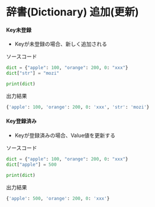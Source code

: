 # 辞書(Dictionary)  追加(更新)

#### Key未登録
- Keyが未登録の場合、新しく追加される

ソースコード
```python
dict = {"apple": 100, "orange": 200, 0: "xxx"}
dict["str"] = "mozi"

print(dict)
```

出力結果
```python
{'apple': 100, 'orange': 200, 0: 'xxx', 'str': 'mozi'}
```

#### Key登録済み
- Keyが登録済みの場合、Value値を更新する

ソースコード
```python
dict = {"apple": 100, "orange": 200, 0: "xxx"}
dict["apple"] = 500

print(dict)
```

出力結果
```python
{'apple': 500, 'orange': 200, 0: 'xxx'}
```
